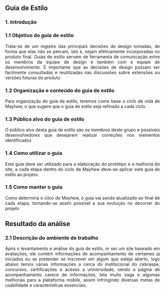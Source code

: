 ## Guia de Estilo

### 1. Introdução

### 1.1 Objetivo do guia de estilo

<p style="text-align: justify;">Trata-se de um registro das principais decisões de design tomadas, de forma que elas não se percam, isto é, sejam efetivamente incorporadas no produto final. Guias de estilo servem de ferramenta de comunicação entre os membros da equipe de design e também com a equipe de desenvolvimento. É importante que as decisões de design possam ser facilmente consultadas e reutilizadas nas discussões sobre extensões ou versões futuras do produto</p>

### 1.2 Organização e conteúdo do guia de estilo

<p style="text-align: justify;">Para organização do guia de estilo, teremos como base o ciclo de vida de Mayhew, o que sugere que o guia de estilo seja refinado a cada ciclo.</p>

### 1.3 Público alvo do guia de estilo

<p style="text-align: justify;">O público alvo desta guia de estilo são os membros deste grupo e possíveis desenvolvedores que desejarem realizar correções nos elementos identificados</p>

### 1.4 Como utilizar o guia

<p style="text-align: justify;">Este guia deve ser utilizado para a elaboração do protótipo e a melhoria do site, a cada etapa dentro do ciclo de Mayhew deve-se aplicar este guia de estilo ao projeto.</p>

### 1.5 Como manter o guia

<p style="text-align: justify;">Como determina o cilco de Meyhew, o guia vai sendo atualizado ao final de cada etapa, tornando-se assim possível a sua evolução no decorrer do projeto</p>

## Resultado da análise

### 2.1 Descrição do ambiente de trabalho

<p style="text-align: justify;">Após o levantamento e análise do guia de estilo, or ser um site baseado em avaliações, ele contém informações de acompanhamento de certames ja iniciados ou se pretender se inscrever em algum que esteja aberto, logo abaixo temos várias informações a cerca do institucional do cebraspe, concursos, certificações e acesso a universidade, sendo a página de acompanhamento carece de informações, tela muito vaga e algumas melhorias para a plataforma mobile, assim infringindo diversas metas de usabilidade e características essenciais.</p>


